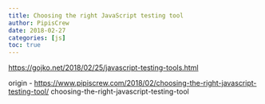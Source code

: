 ```yaml
---
title: Choosing the right JavaScript testing tool
author: PipisCrew
date: 2018-02-27
categories: [js]
toc: true
---
```


https://gojko.net/2018/02/25/javascript-testing-tools.html

origin - https://www.pipiscrew.com/2018/02/choosing-the-right-javascript-testing-tool/ choosing-the-right-javascript-testing-tool
